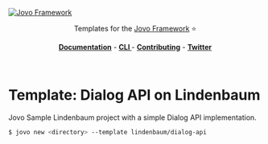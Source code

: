 [![Jovo Framework](https://www.jovo.tech/img/github-logo.png)](https://www.jovo.tech)

<p align="center">Templates for the <a href="https://github.com/jovotech/jovo-framework-nodejs">Jovo Framework</a> ⭐️</p>

<p align="center">
<a href="https://www.jovo.tech/framework/docs/"><strong>Documentation</strong></a> -
<a href="https://github.com/jovotech/jovo-cli"><strong>CLI </strong></a> - <a href="https://github.com/jovotech/jovo-framework-nodejs/blob/master/CONTRIBUTING.md"><strong>Contributing</strong></a> - <a href="https://twitter.com/jovotech"><strong>Twitter</strong></a></p>
<br/>

# Template: Dialog API on Lindenbaum

Jovo Sample Lindenbaum project with a simple Dialog API implementation.

```sh
$ jovo new <directory> --template lindenbaum/dialog-api
```


